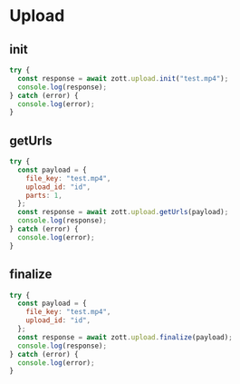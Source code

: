 # Upload

## init

```javascript
try {
  const response = await zott.upload.init("test.mp4");
  console.log(response);
} catch (error) {
  console.log(error);
}
```

## getUrls

```javascript
try {
  const payload = {
    file_key: "test.mp4",
    upload_id: "id",
    parts: 1,
  };
  const response = await zott.upload.getUrls(payload);
  console.log(response);
} catch (error) {
  console.log(error);
}
```

## finalize

```javascript
try {
  const payload = {
    file_key: "test.mp4",
    upload_id: "id",
  };
  const response = await zott.upload.finalize(payload);
  console.log(response);
} catch (error) {
  console.log(error);
}
```
